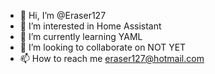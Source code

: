- 👋 Hi, I’m @Eraser127
- 👀 I’m interested in Home Assistant
- 🌱 I’m currently learning YAML
- 💞️ I’m looking to collaborate on NOT YET
- 📫 How to reach me eraser127@hotmail.com

<!---
Eraser127/Eraser127 is a ✨ special ✨ repository because its `README.md` (this file) appears on your GitHub profile.
You can click the Preview link to take a look at your changes.
--->
